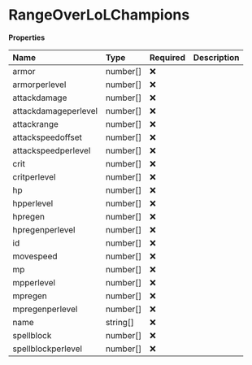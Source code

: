 # RangeOverLoLChampions

**Properties**

| Name                 | Type     | Required | Description |
| :------------------- | :------- | :------- | :---------- |
| armor                | number[] | ❌       |             |
| armorperlevel        | number[] | ❌       |             |
| attackdamage         | number[] | ❌       |             |
| attackdamageperlevel | number[] | ❌       |             |
| attackrange          | number[] | ❌       |             |
| attackspeedoffset    | number[] | ❌       |             |
| attackspeedperlevel  | number[] | ❌       |             |
| crit                 | number[] | ❌       |             |
| critperlevel         | number[] | ❌       |             |
| hp                   | number[] | ❌       |             |
| hpperlevel           | number[] | ❌       |             |
| hpregen              | number[] | ❌       |             |
| hpregenperlevel      | number[] | ❌       |             |
| id                   | number[] | ❌       |             |
| movespeed            | number[] | ❌       |             |
| mp                   | number[] | ❌       |             |
| mpperlevel           | number[] | ❌       |             |
| mpregen              | number[] | ❌       |             |
| mpregenperlevel      | number[] | ❌       |             |
| name                 | string[] | ❌       |             |
| spellblock           | number[] | ❌       |             |
| spellblockperlevel   | number[] | ❌       |             |
